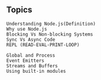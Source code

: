 ## Topics

    Understanding Node.js(Definition)
    Why use Node.js
    Blocking Vs Non-blocking Systems
    Sync Vs Async Code
    REPL (READ-EVAL-PRINT-LOOP)
    
    Global and Process
    Event Emitters
    Streams and Buffers
    Using built-in modules
